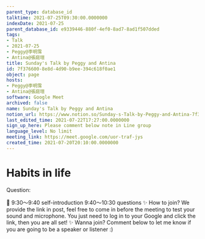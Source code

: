 ```yaml
---
parent_type: database_id
talktime: 2021-07-25T09:30:00.0000000
indexDate: 2021-07-25
parent_database_id: e9339446-880f-4ef0-8ad7-8ad1f507dded
tags:
- Talk
- 2021-07-25
- Peggy@李明霈
- Antina@張庭瑄
title: Sunday's Talk by Peggy and Antina
id: 7f376600-8e8d-4d90-b9ee-394c618f0ae1
object: page
hosts:
- Peggy@李明霈
- Antina@張庭瑄
software: Google Meet
archived: false
name: Sunday's Talk by Peggy and Antina
notion_url: https://www.notion.so/Sunday-s-Talk-by-Peggy-and-Antina-7f3766008e8d4d90b9ee394c618f0ae1
last_edited_time: 2021-07-22T17:27:00.0000000
sign_up_here: Please comment below note in Line group
language_level: No limit
meeting_link: https://meet.google.com/uor-traf-jys
created_time: 2021-07-20T20:10:00.0000000
---
```


# Habits in life
Question:
   
   
   
   
   
📅
9:30～9:40 self-introduction
9:40～10:30 questions
✨
How to join?
We provide the link in post, feel free to come in before the meeting to test your sound and microphone. You just need to log in to your Google and click the link, then you are all set!
✨
Wanna join?
Comment below to let me know if you are going to be a speaker or listener :)


